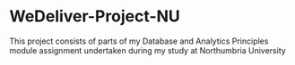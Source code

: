 # WeDeliver-Project-NU
This project consists of parts of my Database and Analytics Principles module assignment undertaken during my study at Northumbria University
